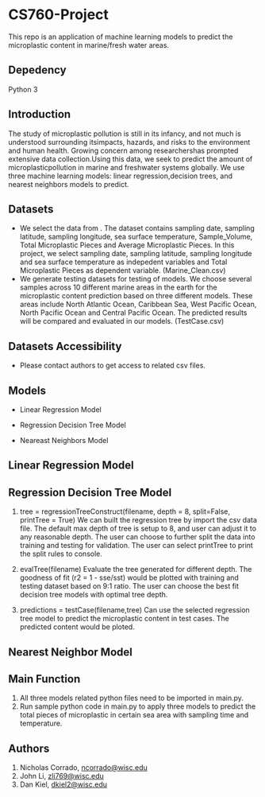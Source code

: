 # CS760-Project
This repo is an application of machine learning models to predict the microplastic content in marine/fresh water areas.

## Depedency
Python 3

## Introduction

The study of microplastic pollution is still in its infancy, and not much is understood surrounding itsimpacts, hazards, and risks to the environment and human health.  Growing concern among researchershas prompted extensive data collection.Using this data, we seek to predict the amount of microplasticpollution in marine and freshwater systems globally.  We use three machine learning models: linear regression,decision trees, and nearest neighbors models to predict.


## Datasets
*  We select the data from .  The dataset contains sampling date, sampling latitude, sampling longitude, sea surface temperature, Sample_Volume, Total Microplastic Pieces and Average Microplastic Pieces.  In this project, we select sampling date, sampling latitude, sampling longitude and sea surface temperature as indepedent variables and Total Microplastic Pieces as dependent variable. (Marine_Clean.csv)
* We generate testing datasets for testing of models. We choose several samples across 10 different marine areas in the earth for the microplastic content prediction based on three different models. These areas include North Atlantic Ocean, Caribbean Sea, West Pacific Ocean, North Pacific Ocean and Central Pacific Ocean. The predicted results will be compared and evaluated in our models. (TestCase.csv)

## Datasets Accessibility
*  Please contact authors to get access to related csv files.

## Models

*  Linear Regression Model

*  Regression Decision Tree Model

*  Neareast Neighbors Model

## Linear Regression Model

## Regression Decision Tree Model
1. tree = regressionTreeConstruct(filename, depth = 8, split=False, printTree = True)
We can built the regression tree by import the csv data file. 
The default max depth of tree is setup to 8, and user can adjust it to any reasonable depth.
The user can choose to further split the data into training and testing for validation.
The user can select printTree to print the split rules to console.

2. evalTree(filename)
Evaluate the tree generated for different depth. 
The goodness of fit (r2 = 1 - sse/sst) would be plotted with training and testing dataset based on 9:1 ratio.
The user can choose the best fit decision tree models with optimal tree depth.

3. predictions = testCase(filename,tree)
Can use the selected regression tree model to predict the microplastic content in test cases.
The predicted content would be ploted.


## Nearest Neighbor Model


## Main Function
1. All three models related python files need to be imported in main.py.
2. Run sample python code in main.py to apply three models to predict the total pieces of microplastic in certain sea area with sampling time and temperature.

## Authors
1. Nicholas Corrado, ncorrado@wisc.edu 
2. John Li, zli769@wisc.edu
3. Dan Kiel, dkiel2@wisc.edu
